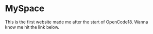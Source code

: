 # MySpace

This is the first website made me after the start of OpenCode18.
Wanna know me hit the link below.
